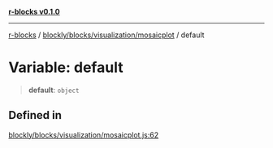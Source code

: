 [**r-blocks v0.1.0**](../../../../../README.md)

---

[r-blocks](../../../../../modules.md) / [blockly/blocks/visualization/mosaicplot](../README.md) / default

# Variable: default

> **default**: `object`

## Defined in

[blockly/blocks/visualization/mosaicplot.js:62](https://github.com/DhyeyMavani2003/r-blocks/blob/3c6fd2c845ebaab7af1ba61c432e0fe34ef7f334/src/pages/modules/blockly/blocks/visualization/mosaicplot.js#L62)
